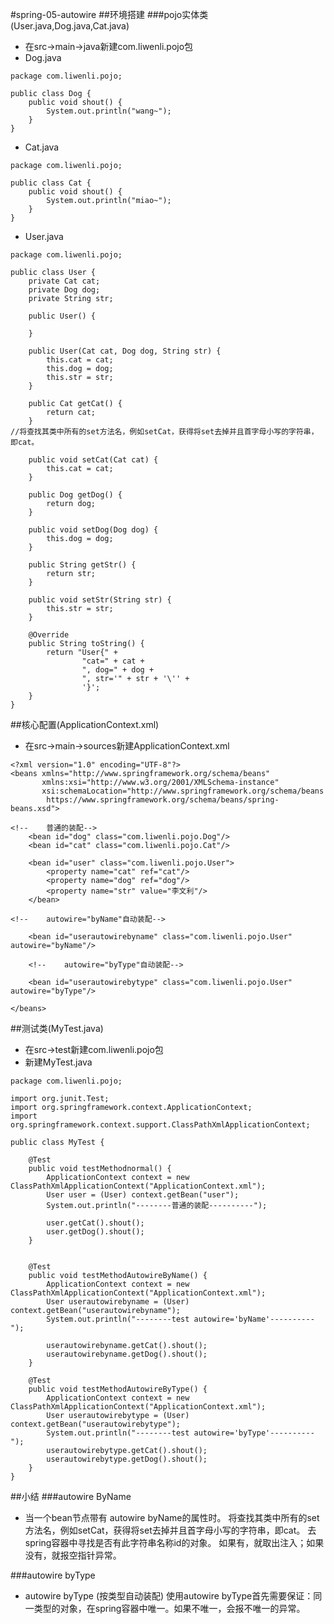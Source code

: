 #spring-05-autowire
##环境搭建
###pojo实体类(User.java,Dog.java,Cat.java)
* 在src->main->java新建com.liwenli.pojo包
* Dog.java
~~~~
package com.liwenli.pojo;

public class Dog {
    public void shout() {
        System.out.println("wang~");
    }
}

~~~~

* Cat.java
~~~~
package com.liwenli.pojo;

public class Cat {
    public void shout() {
        System.out.println("miao~");
    }
}

~~~~

* User.java
~~~~
package com.liwenli.pojo;

public class User {
    private Cat cat;
    private Dog dog;
    private String str;

    public User() {

    }

    public User(Cat cat, Dog dog, String str) {
        this.cat = cat;
        this.dog = dog;
        this.str = str;
    }

    public Cat getCat() {
        return cat;
    }
//将查找其类中所有的set方法名，例如setCat，获得将set去掉并且首字母小写的字符串，即cat。

    public void setCat(Cat cat) {
        this.cat = cat;
    }

    public Dog getDog() {
        return dog;
    }

    public void setDog(Dog dog) {
        this.dog = dog;
    }

    public String getStr() {
        return str;
    }

    public void setStr(String str) {
        this.str = str;
    }

    @Override
    public String toString() {
        return "User{" +
                "cat=" + cat +
                ", dog=" + dog +
                ", str='" + str + '\'' +
                '}';
    }
}

~~~~

##核心配置(ApplicationContext.xml)
* 在src->main->sources新建ApplicationContext.xml
~~~~
<?xml version="1.0" encoding="UTF-8"?>
<beans xmlns="http://www.springframework.org/schema/beans"
       xmlns:xsi="http://www.w3.org/2001/XMLSchema-instance"
       xsi:schemaLocation="http://www.springframework.org/schema/beans
        https://www.springframework.org/schema/beans/spring-beans.xsd">

<!--    普通的装配-->
    <bean id="dog" class="com.liwenli.pojo.Dog"/>
    <bean id="cat" class="com.liwenli.pojo.Cat"/>

    <bean id="user" class="com.liwenli.pojo.User">
        <property name="cat" ref="cat"/>
        <property name="dog" ref="dog"/>
        <property name="str" value="李文利"/>
    </bean>

<!--    autowire="byName"自动装配-->

    <bean id="userautowirebyname" class="com.liwenli.pojo.User" autowire="byName"/>

    <!--    autowire="byType"自动装配-->

    <bean id="userautowirebytype" class="com.liwenli.pojo.User" autowire="byType"/>

</beans>
~~~~

##测试类(MyTest.java)
* 在src->test新建com.liwenli.pojo包
* 新建MyTest.java
~~~~
package com.liwenli.pojo;

import org.junit.Test;
import org.springframework.context.ApplicationContext;
import org.springframework.context.support.ClassPathXmlApplicationContext;

public class MyTest {

    @Test
    public void testMethodnormal() {
        ApplicationContext context = new ClassPathXmlApplicationContext("ApplicationContext.xml");
        User user = (User) context.getBean("user");
        System.out.println("--------普通的装配----------");

        user.getCat().shout();
        user.getDog().shout();
    }


    @Test
    public void testMethodAutowireByName() {
        ApplicationContext context = new ClassPathXmlApplicationContext("ApplicationContext.xml");
        User userautowirebyname = (User) context.getBean("userautowirebyname");
        System.out.println("--------test autowire='byName'----------");

        userautowirebyname.getCat().shout();
        userautowirebyname.getDog().shout();
    }

    @Test
    public void testMethodAutowireByType() {
        ApplicationContext context = new ClassPathXmlApplicationContext("ApplicationContext.xml");
        User userautowirebytype = (User) context.getBean("userautowirebytype");
        System.out.println("--------test autowire='byType'----------");
        userautowirebytype.getCat().shout();
        userautowirebytype.getDog().shout();
    }
}

~~~~

##小结
###autowire ByName
* 当一个bean节点带有 autowire byName的属性时。
  将查找其类中所有的set方法名，例如setCat，获得将set去掉并且首字母小写的字符串，即cat。
  去spring容器中寻找是否有此字符串名称id的对象。
  如果有，就取出注入；如果没有，就报空指针异常。
  
  
 ###autowire byType
*  autowire byType (按类型自动装配)
  使用autowire byType首先需要保证：同一类型的对象，在spring容器中唯一。如果不唯一，会报不唯一的异常。